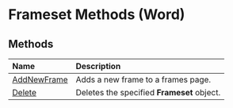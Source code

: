 
# Frameset Methods (Word)

## Methods



|**Name**|**Description**|
|:-----|:-----|
|[AddNewFrame](81366e66-ae4e-24ce-d7ca-ae6f9273f745.md)|Adds a new frame to a frames page.|
|[Delete](21290f22-9881-02a9-278c-055c0b8d1051.md)|Deletes the specified  **Frameset** object.|
